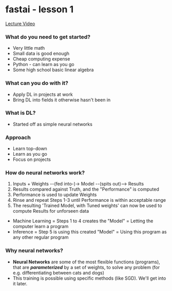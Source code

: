 # fastai - lesson 1
[Lecture Video](https://course.fast.ai/videos/?lesson=1)

### What do you need to get started?
* Very little math
* Small data is good enough
* Cheap computing expense
* Python - can learn as you go
* Some high school basic linear algebra


### What can you do with it?
* Apply DL in projects at work
* Bring DL into fields it otherwise hasn't been in


### What is DL?
* Started off as simple neural networks

### Approach
* Learn top-down
* Learn as you go
* Focus on projects

### How do neural networks work?
1. Inputs + Weights --(fed into-)-> Model --(spits out)--> Results
2. Results compared against Truth, and the "Performance" is computed
3. Performance is used to update Weights
4. Rinse and repeat Steps 1-3 until Performance is within acceptable range
5. The resulting 'Trained Model, with Tuned weights' can now be used to compute Results for unforseen data

* Machine Learning = Steps 1 to 4 creates the "Model" = Letting the computer learn a program
* Inference = Step 5 is using this created "Model" = Using this program as any other regular program

### Why neural networks?
* **Neural Networks** are some of the most flexible functions (programs), that are ***parameterized*** by a set of weights, to solve any problem (for e.g. differentiating between cats and dogs)
* This training is possible using specific methods (like SGD). We'll get into it later.

